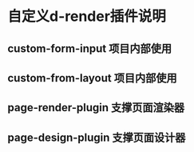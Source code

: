 # 自定义d-render插件说明

## custom-form-input 项目内部使用

## custom-from-layout 项目内部使用

## page-render-plugin 支撑页面渲染器

## page-design-plugin 支撑页面设计器
